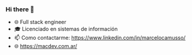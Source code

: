 ### Hi there 👋
<!--
**marcelowebdesigner/marcelowebdesigner** is a ✨ _special_ ✨ repository because its `README.md` (this file) appears on your GitHub profile.

Here are some ideas to get you started:

- 🔭 I’m currently working on ...
- 🌱 I’m currently learning ...
- 👯 I’m looking to collaborate on ...
- 🤔 I’m looking for help with ...
- 💬 Ask me about ...
- 📫 How to reach me: ...
- 😄 Pronouns: ...
- ⚡ Fun fact: ...
-->

- 🌐 Full stack engineer
- 🎓 Licenciado en sistemas de información
- 📫 Como contactarme: https://www.linkedin.com/in/marcelocamusso/
- 🌐 https://macdev.com.ar/
